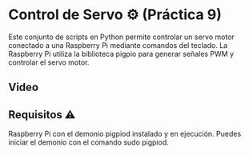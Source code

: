# Control de Servo ⚙️ (Práctica 9)
Este conjunto de scripts en Python permite controlar un servo motor conectado a una Raspberry Pi mediante comandos del teclado. La Raspberry Pi utiliza la biblioteca pigpio para generar señales PWM y controlar el servo motor.

## Video 

## Requisitos ⚠️

Raspberry Pi con el demonio pigpiod instalado y en ejecución. Puedes iniciar el demonio con el comando sudo pigpiod.
